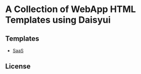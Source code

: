 # A Collection of WebApp HTML Templates using Daisyui

## Templates

- [SaaS](saas/README.md)

## License

